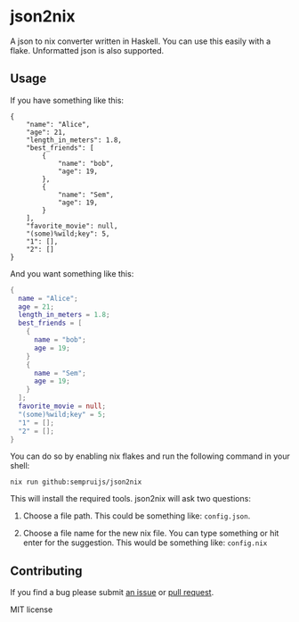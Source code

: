 # json2nix

A json to nix converter written in Haskell.
You can use this easily with a flake.
Unformatted json is also supported.

## Usage

If you have something like this:

```
{
    "name": "Alice",
    "age": 21,
    "length_in_meters": 1.8,
    "best_friends": [
        {
            "name": "bob",
            "age": 19,
        },
        {
            "name": "Sem",
            "age": 19,
        }
    ],
    "favorite_movie": null,
    "(some)%wild;key": 5,
    "1": [],
    "2": []
}
```

And you want something like this:

```nix
{
  name = "Alice";
  age = 21;
  length_in_meters = 1.8;
  best_friends = [
    {
      name = "bob";
      age = 19;
    }
    {
      name = "Sem";
      age = 19;
    }
  ];
  favorite_movie = null;
  "(some)%wild;key" = 5;
  "1" = [];
  "2" = [];
}
```

You can do so by enabling nix flakes and run the following command in your shell:

```shell
nix run github:sempruijs/json2nix
```

This will install the required tools.
json2nix will ask two questions:

1. Choose a file path.
This could be something like: ```config.json```.

2. Choose a file name for the new nix file.
You can type something or hit enter for the suggestion.
This would be something like: ```config.nix```

## Contributing

If you find a bug please submit [an issue](https://github.com/sempruijs/json2nix/issues) or [pull request](https://github.com/sempruijs/json2nix/pulls).

MIT license


